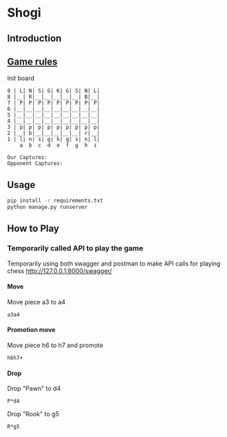 # Shogi

## Introduction
[Game rules](https://zh.wikipedia.org/zh-tw/%E6%97%A5%E6%9C%AC%E5%B0%86%E6%A3%8B)
---
Init board
```
9 | L| N| S| G| K| G| S| N| L|
8 |__| R|__|__|__|__|__| B|__|
7 | P| P| P| P| P| P| P| P| P|
6 |__|__|__|__|__|__|__|__|__|
5 |__|__|__|__|__|__|__|__|__|
4 |__|__|__|__|__|__|__|__|__|
3 | p| p| p| p| p| p| p| p| p|
2 |__| b|__|__|__|__|__| r|__|
1 | l| n| s| g| k| g| s| n| l|
    a  b  c  d  e  f  g  h  i

Our Captures:
Opponent Captures:
```
## Usage

```bash
pip install -r requirements.txt
python manage.py runserver
```

## How to Play

### Temporarily called API to play the game

Temporarily using both swagger and postman to make API calls for playing chess
http://127.0.0.1:8000/swagger/

#### Move

Move piece a3 to a4
```
a3a4
```

#### Promotion move
Move piece h6 to h7 and promote
```
h6h7+
```

#### Drop
Drop "Pawn" to d4
```
P*d4
```
Drop "Rook" to g5
```
R*g5
```